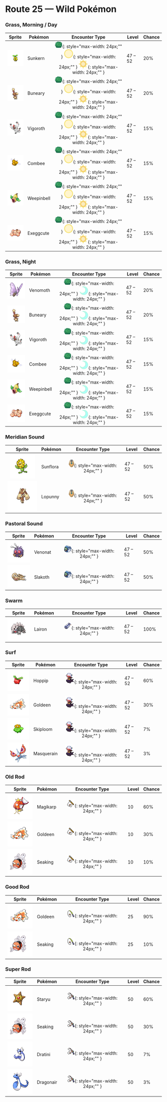# Route 25 — Wild Pokémon

### Grass, Morning / Day

| Sprite | Pokémon | Encounter Type | Level | Chance |
|:------:|---------|:--------------:|-------|--------|
| ![Sunkern](../../assets/sprites/sunkern/front.gif "Sunkern") | Sunkern | ![Grass](../../assets/encounter_types/grass.png "Grass"){: style="max-width: 24px;"" } ![Morning](../../assets/encounter_types/morning.png "Morning"){: style="max-width: 24px;"" } ![Day](../../assets/encounter_types/day.png "Day"){: style="max-width: 24px;"" } | 47 – 52 | 20% |
| ![Buneary](../../assets/sprites/buneary/front.gif "Buneary") | Buneary | ![Grass](../../assets/encounter_types/grass.png "Grass"){: style="max-width: 24px;"" } ![Morning](../../assets/encounter_types/morning.png "Morning"){: style="max-width: 24px;"" } ![Day](../../assets/encounter_types/day.png "Day"){: style="max-width: 24px;"" } | 47 – 52 | 20% |
| ![Vigoroth](../../assets/sprites/vigoroth/front.gif "Vigoroth") | Vigoroth | ![Grass](../../assets/encounter_types/grass.png "Grass"){: style="max-width: 24px;"" } ![Morning](../../assets/encounter_types/morning.png "Morning"){: style="max-width: 24px;"" } ![Day](../../assets/encounter_types/day.png "Day"){: style="max-width: 24px;"" } | 47 – 52 | 15% |
| ![Combee](../../assets/sprites/combee/front.gif "Combee") | Combee | ![Grass](../../assets/encounter_types/grass.png "Grass"){: style="max-width: 24px;"" } ![Morning](../../assets/encounter_types/morning.png "Morning"){: style="max-width: 24px;"" } ![Day](../../assets/encounter_types/day.png "Day"){: style="max-width: 24px;"" } | 47 – 52 | 15% |
| ![Weepinbell](../../assets/sprites/weepinbell/front.gif "Weepinbell") | Weepinbell | ![Grass](../../assets/encounter_types/grass.png "Grass"){: style="max-width: 24px;"" } ![Morning](../../assets/encounter_types/morning.png "Morning"){: style="max-width: 24px;"" } ![Day](../../assets/encounter_types/day.png "Day"){: style="max-width: 24px;"" } | 47 – 52 | 15% |
| ![Exeggcute](../../assets/sprites/exeggcute/front.gif "Exeggcute") | Exeggcute | ![Grass](../../assets/encounter_types/grass.png "Grass"){: style="max-width: 24px;"" } ![Morning](../../assets/encounter_types/morning.png "Morning"){: style="max-width: 24px;"" } ![Day](../../assets/encounter_types/day.png "Day"){: style="max-width: 24px;"" } | 47 – 52 | 15% |

### Grass, Night

| Sprite | Pokémon | Encounter Type | Level | Chance |
|:------:|---------|:--------------:|-------|--------|
| ![Venomoth](../../assets/sprites/venomoth/front.gif "Venomoth") | Venomoth | ![Grass](../../assets/encounter_types/grass.png "Grass"){: style="max-width: 24px;"" } ![Night](../../assets/encounter_types/night.png "Night"){: style="max-width: 24px;"" } | 47 – 52 | 20% |
| ![Buneary](../../assets/sprites/buneary/front.gif "Buneary") | Buneary | ![Grass](../../assets/encounter_types/grass.png "Grass"){: style="max-width: 24px;"" } ![Night](../../assets/encounter_types/night.png "Night"){: style="max-width: 24px;"" } | 47 – 52 | 20% |
| ![Vigoroth](../../assets/sprites/vigoroth/front.gif "Vigoroth") | Vigoroth | ![Grass](../../assets/encounter_types/grass.png "Grass"){: style="max-width: 24px;"" } ![Night](../../assets/encounter_types/night.png "Night"){: style="max-width: 24px;"" } | 47 – 52 | 15% |
| ![Combee](../../assets/sprites/combee/front.gif "Combee") | Combee | ![Grass](../../assets/encounter_types/grass.png "Grass"){: style="max-width: 24px;"" } ![Night](../../assets/encounter_types/night.png "Night"){: style="max-width: 24px;"" } | 47 – 52 | 15% |
| ![Weepinbell](../../assets/sprites/weepinbell/front.gif "Weepinbell") | Weepinbell | ![Grass](../../assets/encounter_types/grass.png "Grass"){: style="max-width: 24px;"" } ![Night](../../assets/encounter_types/night.png "Night"){: style="max-width: 24px;"" } | 47 – 52 | 15% |
| ![Exeggcute](../../assets/sprites/exeggcute/front.gif "Exeggcute") | Exeggcute | ![Grass](../../assets/encounter_types/grass.png "Grass"){: style="max-width: 24px;"" } ![Night](../../assets/encounter_types/night.png "Night"){: style="max-width: 24px;"" } | 47 – 52 | 15% |

### Meridian Sound

| Sprite | Pokémon | Encounter Type | Level | Chance |
|:------:|---------|:--------------:|-------|--------|
| ![Sunflora](../../assets/sprites/sunflora/front.gif "Sunflora") | Sunflora | ![Meridian Sound](../../assets/encounter_types/meridian_sound.png "Meridian Sound"){: style="max-width: 24px;"" } | 47 – 52 | 50% |
| ![Lopunny](../../assets/sprites/lopunny/front.gif "Lopunny") | Lopunny | ![Meridian Sound](../../assets/encounter_types/meridian_sound.png "Meridian Sound"){: style="max-width: 24px;"" } | 47 – 52 | 50% |

### Pastoral Sound

| Sprite | Pokémon | Encounter Type | Level | Chance |
|:------:|---------|:--------------:|-------|--------|
| ![Venonat](../../assets/sprites/venonat/front.gif "Venonat") | Venonat | ![Pastoral Sound](../../assets/encounter_types/pastoral_sound.png "Pastoral Sound"){: style="max-width: 24px;"" } | 47 – 52 | 50% |
| ![Slakoth](../../assets/sprites/slakoth/front.gif "Slakoth") | Slakoth | ![Pastoral Sound](../../assets/encounter_types/pastoral_sound.png "Pastoral Sound"){: style="max-width: 24px;"" } | 47 – 52 | 50% |

### Swarm

| Sprite | Pokémon | Encounter Type | Level | Chance |
|:------:|---------|:--------------:|-------|--------|
| ![Lairon](../../assets/sprites/lairon/front.gif "Lairon") | Lairon | ![Swarm](../../assets/encounter_types/swarm.png "Swarm"){: style="max-width: 24px;"" } | 47 – 52 | 100% |

### Surf

| Sprite | Pokémon | Encounter Type | Level | Chance |
|:------:|---------|:--------------:|-------|--------|
| ![Hoppip](../../assets/sprites/hoppip/front.gif "Hoppip") | Hoppip | ![Surf](../../assets/encounter_types/surf.png "Surf"){: style="max-width: 24px;"" } | 47 – 52 | 60% |
| ![Goldeen](../../assets/sprites/goldeen/front.gif "Goldeen") | Goldeen | ![Surf](../../assets/encounter_types/surf.png "Surf"){: style="max-width: 24px;"" } | 47 – 52 | 30% |
| ![Skiploom](../../assets/sprites/skiploom/front.gif "Skiploom") | Skiploom | ![Surf](../../assets/encounter_types/surf.png "Surf"){: style="max-width: 24px;"" } | 47 – 52 | 7% |
| ![Masquerain](../../assets/sprites/masquerain/front.gif "Masquerain") | Masquerain | ![Surf](../../assets/encounter_types/surf.png "Surf"){: style="max-width: 24px;"" } | 47 – 52 | 3% |

### Old Rod

| Sprite | Pokémon | Encounter Type | Level | Chance |
|:------:|---------|:--------------:|-------|--------|
| ![Magikarp](../../assets/sprites/magikarp/front.gif "Magikarp") | Magikarp | ![Old Rod](../../assets/encounter_types/old_rod.png "Old Rod"){: style="max-width: 24px;"" } | 10 | 60% |
| ![Goldeen](../../assets/sprites/goldeen/front.gif "Goldeen") | Goldeen | ![Old Rod](../../assets/encounter_types/old_rod.png "Old Rod"){: style="max-width: 24px;"" } | 10 | 30% |
| ![Seaking](../../assets/sprites/seaking/front.gif "Seaking") | Seaking | ![Old Rod](../../assets/encounter_types/old_rod.png "Old Rod"){: style="max-width: 24px;"" } | 10 | 10% |

### Good Rod

| Sprite | Pokémon | Encounter Type | Level | Chance |
|:------:|---------|:--------------:|-------|--------|
| ![Goldeen](../../assets/sprites/goldeen/front.gif "Goldeen") | Goldeen | ![Good Rod](../../assets/encounter_types/good_rod.png "Good Rod"){: style="max-width: 24px;"" } | 25 | 90% |
| ![Seaking](../../assets/sprites/seaking/front.gif "Seaking") | Seaking | ![Good Rod](../../assets/encounter_types/good_rod.png "Good Rod"){: style="max-width: 24px;"" } | 25 | 10% |

### Super Rod

| Sprite | Pokémon | Encounter Type | Level | Chance |
|:------:|---------|:--------------:|-------|--------|
| ![Staryu](../../assets/sprites/staryu/front.gif "Staryu") | Staryu | ![Super Rod](../../assets/encounter_types/super_rod.png "Super Rod"){: style="max-width: 24px;"" } | 50 | 60% |
| ![Seaking](../../assets/sprites/seaking/front.gif "Seaking") | Seaking | ![Super Rod](../../assets/encounter_types/super_rod.png "Super Rod"){: style="max-width: 24px;"" } | 50 | 30% |
| ![Dratini](../../assets/sprites/dratini/front.gif "Dratini") | Dratini | ![Super Rod](../../assets/encounter_types/super_rod.png "Super Rod"){: style="max-width: 24px;"" } | 50 | 7% |
| ![Dragonair](../../assets/sprites/dragonair/front.gif "Dragonair") | Dragonair | ![Super Rod](../../assets/encounter_types/super_rod.png "Super Rod"){: style="max-width: 24px;"" } | 50 | 3% |

